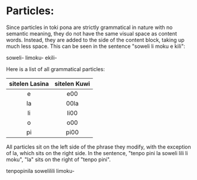# Particles:
Since particles in toki pona are strictly grammatical in nature with no semantic meaning, they do not have the same visual space as content words. Instead, they are added to the side of the content block, taking up much less space. This can be seen in the sentence "soweli <span class="red">li</span> moku <span class="green">e</span> kili":

<span class="kuwi center big">soweli- <span class="red">li</span>moku- <span class="green">e</span>kili-</span>

Here is a list of all grammatical particles: 

| sitelen Lasina | sitelen Kuwi |
| :-: | :-: |
| e | <span class="kuwi big center">e<span class="gray">00</span></span> |
| la | <span class="kuwi big center"><span class="gray">00</span>la</span> |
| li | <span class="kuwi big center">li<span class="gray">00</span></span> |
| o | <span class="kuwi big center">o<span class="gray">00</span></span> |
| pi | <span class="kuwi big center">pi<span class="gray">00</span></span> |

All particles sit on the left side of the phrase they modify, with the exception of <span class="blue">la</span>, which sits on the right side. In the sentence, "tenpo pini <span class="blue">la</span> soweli lili li moku", "<span class="blue">la</span>" sits on the right of "tenpo pini".
 
<span class="kuwi big center">tenpopini<span class="blue">la</span> sowelilili limoku-</span>
